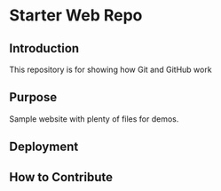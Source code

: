 # Starter Web Repo

## Introduction
This repository is for showing how Git and GitHub work

## Purpose

Sample website with plenty of files for demos.

## Deployment

## How to Contribute